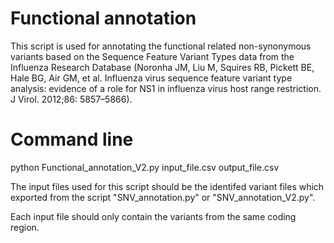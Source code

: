 # Functional annotation
This script is used for annotating the functional related non-synonymous variants based on the Sequence Feature Variant Types data from the Influenza Research Database (Noronha JM, Liu M, Squires RB, Pickett BE, Hale BG, Air GM, et al. Influenza virus sequence feature variant type analysis: evidence of a role for NS1 in influenza virus host range restriction. J Virol. 2012;86: 5857–5866). 
# Command line
python Functional_annotation_V2.py input_file.csv output_file.csv

The input files used for this script should be the identifed variant files which exported from the script "SNV_annotation.py" or "SNV_annotation_V2.py". 

Each input file should only contain the variants from the same coding region.
